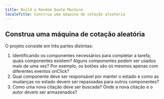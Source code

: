 ```yaml
---
title: Build a Random Quote Machine
localeTitle: Construa uma máquina de cotação aleatória
---
```

## Construa uma máquina de cotação aleatória

O projeto consiste em três partes distintas:

1.  Identificando os componentes necessários para completar a tarefa, quais componentes existem? Alguns componentes podem ser usados ​​mais de uma vez? Por exemplo, os botões são os mesmos apenas com diferentes eventos onClick?
2.  Qual componente deve ser responsável por manter o estado e como as mudanças no estado devem ser repassadas para outros componentes?
3.  Como uma nova citação deve ser buscada? Onde a nova citação e o autor devem ser armazenados?